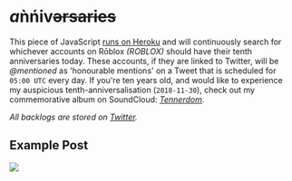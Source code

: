 # *a*ǹńiv~~ərsaries~~
This piece of JavaScript [runs on Heroku](https://tenth-anniversaries.herokuapp.com/) and will continuously search for whichever accounts on Rōblox *(ROBLOX)* should have their tenth anniversaries today.  These accounts, if they are linked to Twitter, will be *@mentioned* as 'honourable mentions' on a Tweet that is scheduled for `05:00 UTC` every day.  If you're ten years old, and would like to experience my auspicious tenth-anniversalisation (`2018-11-30`), check out my commemorative album on SoundCloud: [*Tennerdom*](https://soundcloud.com/aaaroh-abo-shadi/sets/tennerdom).

*All backlogs are stored on [Twitter](https://twitter.com/search?f=tweets&vertical=default&q=%23happytennerdom&src=typd).*

## Example Post
![](https://media.discordapp.net/attachments/331557547506925571/583019962000605211/unknown.png)
